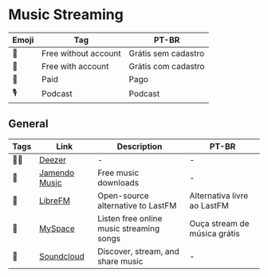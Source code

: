 # Music Streaming

| Emoji | Tag                  | PT-BR               |
| ----- | -------------------- | ------------------- |
| 🎁    | Free without account | Grátis sem cadastro |
| 🪪    | Free with account    | Grátis com cadastro |
| 💸    | Paid                 | Pago                |
| 🎙    | Podcast              | Podcast             |

## General

| Tags | Link                                      | Description                              | PT-BR                        |
| ---- | ----------------------------------------- | ---------------------------------------- | ---------------------------- |
| 🪪💸 | [Deezer](https://www.deezer.com/)         | -                                        | -                            |
| 🎁   | [Jamendo Music](https://www.jamendo.com/) | Free music downloads                     | -                            |
| 🎁   | [LibreFM](https://libre.fm)               | Open-source alternative to LastFM        | Alternativa livre ao LastFM  |
| 🎁   | [MySpace](https://myspace.com/)           | Listen free online music streaming songs | Ouça stream de música grátis |
| 🎁   | [Soundcloud](https://soundcloud.com/)     | Discover, stream, and share music        | -                            |
